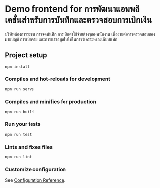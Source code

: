 # Demo frontend for การพัฒนาแอพพลิเคชั่นสําหรับการบันทึกและตรวจสอบการเบิกเงิน

บริษัทต้องการระบบ การจดบันทึก การเบิกค่าใช้จ่ายต่างๆของพนักงาน เพื่อง่ายต่อการตรวจสอบของฝ่ายบัญชี การเบิกจ่าย และการนําข้อมูลไปใช้ในการวิเคราะห์และเก็บบันทึก

## Project setup
```
npm install
```

### Compiles and hot-reloads for development
```
npm run serve
```

### Compiles and minifies for production
```
npm run build
```

### Run your tests
```
npm run test
```

### Lints and fixes files
```
npm run lint
```

### Customize configuration
See [Configuration Reference](https://cli.vuejs.org/config/).
